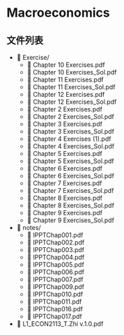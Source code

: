 # Macroeconomics

## 文件列表
- 📁 Exercise/
    - 📄 Chapter 10 Exercises.pdf
    - 📄 Chapter 10 Exercises_Sol.pdf
    - 📄 Chapter 11 Exercises.pdf
    - 📄 Chapter 11 Exercises_Sol.pdf
    - 📄 Chapter 12 Exercises.pdf
    - 📄 Chapter 12 Exercises_Sol.pdf
    - 📄 Chapter 2 Exercises.pdf
    - 📄 Chapter 2 Exercises_Sol.pdf
    - 📄 Chapter 3 Exercises.pdf
    - 📄 Chapter 3 Exercises_Sol.pdf
    - 📄 Chapter 4 Exercises (1).pdf
    - 📄 Chapter 4 Exercises_Sol.pdf
    - 📄 Chapter 5 Exercises.pdf
    - 📄 Chapter 5 Exercises_Sol.pdf
    - 📄 Chapter 6 Exercises.pdf
    - 📄 Chapter 6 Exercises_Sol.pdf
    - 📄 Chapter 7 Exercises.pdf
    - 📄 Chapter 7 Exercises_Sol.pdf
    - 📄 Chapter 8 Exercises.pdf
    - 📄 Chapter 8 Exercises_Sol.pdf
    - 📄 Chapter 9 Exercises.pdf
    - 📄 Chapter 9 Exercises_Sol.pdf
- 📁 notes/
    - 📄 IPPTChap001.pdf
    - 📄 IPPTChap002.pdf
    - 📄 IPPTChap003.pdf
    - 📄 IPPTChap004.pdf
    - 📄 IPPTChap005.pdf
    - 📄 IPPTChap006.pdf
    - 📄 IPPTChap007.pdf
    - 📄 IPPTChap009.pdf
    - 📄 IPPTChap010.pdf
    - 📄 IPPTChap011.pdf
    - 📄 IPPTChap016.pdf
    - 📄 IPPTChap017.pdf
- 📄 L1_ECON2113_T.Zhi v.1.0.pdf
